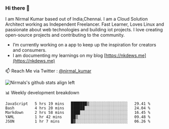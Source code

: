 ### Hi there 👋

 I am Nirmal Kumar based out of India,Chennai. I am a Cloud Solution Architect working as Independent Freelancer. Fast Learner, Loves Linux and passionate about web technologies and building iot projects. I love creating open-source projects and contributing to the community.

- I’m currently working on a app to keep up the inspiration for creators and consumers.
- I am documenting my learnings on my blog [https://nkdews.me](https://nkdews.me)

📫 Reach Me via  Twitter : [@nirmal_kumar](https://twitter.com/nirmal_kumar)

![Nirmals's github stats align left](https://github-readme-stats.vercel.app/api?username=nk-gears&show_icons=true)


📊 Weekly development breakdown

<!--START_SECTION:waka-->
```text
JavaScript   5 hrs 19 mins   ███████▒░░░░░░░░░░░░░░░░░   29.41 % 
Bash         4 hrs 20 mins   ██████░░░░░░░░░░░░░░░░░░░   24.04 % 
Markdown     2 hrs 58 mins   ████░░░░░░░░░░░░░░░░░░░░░   16.45 % 
YAML         1 hr 42 mins    ██▒░░░░░░░░░░░░░░░░░░░░░░   09.48 % 
JSON         1 hr 7 mins     █▓░░░░░░░░░░░░░░░░░░░░░░░   06.26 % 
```
<!--END_SECTION:waka-->


